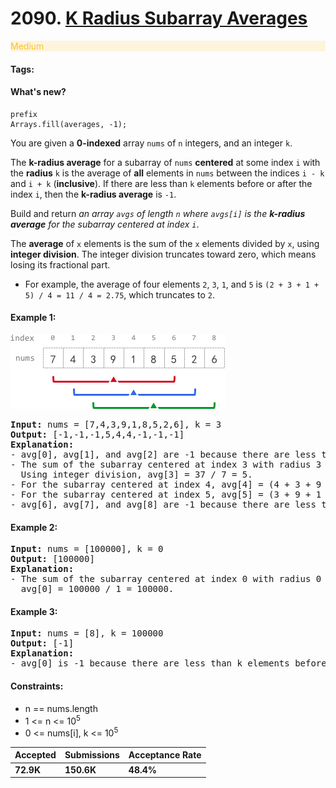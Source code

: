 # 2090. [K Radius Subarray Averages](https://leetcode.com/problems/k-radius-subarray-averages/)

<p style="color:#FFC01E;background-color:rgb(255 192 30/.15)">
    Medium
</p>

#### Tags:

#### What's new?

    prefix
    Arrays.fill(averages, -1);

You are given a **0-indexed** array `nums` of `n` integers, and an integer `k`.

The **k-radius average** for a subarray of `nums` **centered** at some index `i` with the **radius** `k` is the average
of **all** elements in
`nums` between the indices `i - k` and `i + k` (**inclusive**). If there are less than `k` elements before or after the
index `i`,
then the **k-radius average** is `-1`.

Build and return _an array `avgs` of length `n` where `avgs[i]` is the **k-radius average** for the subarray centered at
index `i`_.

The **average** of `x` elements is the sum of the `x` elements divided by `x`, using **integer division**. The integer
division
truncates toward zero, which means losing its fractional part.

* For example, the average of four elements `2`, `3`, `1`, and `5` is `(2 + 3 + 1 + 5) / 4 = 11 / 4 = 2.75`, which
  truncates to `2`.

#### Example 1:

![img.png](../../../../../resources/task2090/eg1.png)
<pre>
<b>Input:</b> nums = [7,4,3,9,1,8,5,2,6], k = 3
<b>Output:</b> [-1,-1,-1,5,4,4,-1,-1,-1]
<b>Explanation:</b>
- avg[0], avg[1], and avg[2] are -1 because there are less than k elements before each index.
- The sum of the subarray centered at index 3 with radius 3 is: 7 + 4 + 3 + 9 + 1 + 8 + 5 = 37.
  Using integer division, avg[3] = 37 / 7 = 5.
- For the subarray centered at index 4, avg[4] = (4 + 3 + 9 + 1 + 8 + 5 + 2) / 7 = 4.
- For the subarray centered at index 5, avg[5] = (3 + 9 + 1 + 8 + 5 + 2 + 6) / 7 = 4.
- avg[6], avg[7], and avg[8] are -1 because there are less than k elements after each index.
</pre>

#### Example 2:

<pre>
<b>Input:</b> nums = [100000], k = 0
<b>Output:</b> [100000]
<b>Explanation:</b>
- The sum of the subarray centered at index 0 with radius 0 is: 100000.
  avg[0] = 100000 / 1 = 100000.
</pre>

#### Example 3:

<pre>
<b>Input:</b> nums = [8], k = 100000
<b>Output:</b> [-1]
<b>Explanation:</b>
- avg[0] is -1 because there are less than k elements before and after index 0.
</pre>

#### Constraints:

* n == nums.length
* 1 <= n <= 10<sup>5</sup>
* 0 <= nums[i], k <= 10<sup>5</sup>

| Accepted  | Submissions | Acceptance Rate |
|-----------|-------------|-----------------|
| **72.9K** | **150.6K**  | **48.4%**       |